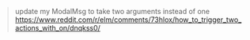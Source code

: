 >update my ModalMsg to take two arguments instead of one https://www.reddit.com/r/elm/comments/73hlox/how_to_trigger_two_actions_with_on/dnqkss0/
